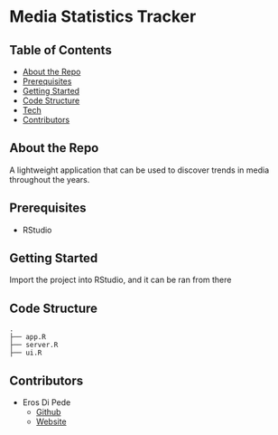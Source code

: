 # Media Statistics Tracker

## Table of Contents
- [About the Repo](#about-the-repo) 
- [Prerequisites](#prerequisites)
- [Getting Started](#getting-started)
- [Code Structure](#code-structure)
- [Tech](#tech)
- [Contributors](#contributors)

## About the Repo
A lightweight application that can be used to discover trends in media throughout the years.

## Prerequisites
- RStudio

## Getting Started
Import the project into RStudio, and it can be ran from there

## Code Structure
```
.
├── app.R
├── server.R
├── ui.R

```
## Contributors
- Eros Di Pede
  + [Github](https://github.com/ForkBombGIT)
  + [Website](https://erosdipede.me/)

